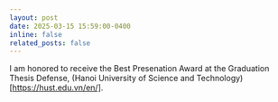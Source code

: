 ```yaml
---
layout: post
date: 2025-03-15 15:59:00-0400
inline: false
related_posts: false
---
```


I am honored to receive the Best Presenation Award at the Graduation Thesis Defense, (Hanoi University of Science and Technology)[https://hust.edu.vn/en/].